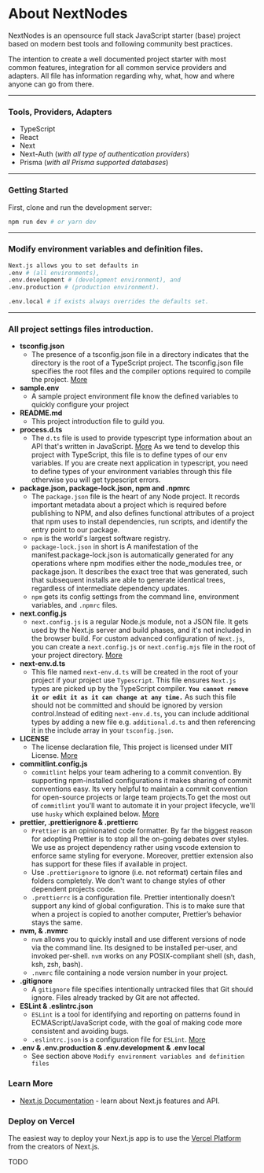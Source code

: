 # About NextNodes

NextNodes is an opensource full stack JavaScript starter (base) project based on modern best tools and following community best practices.

The intention to create a well documented project starter with most common features, integration for all common service providers and adapters. All file has information regarding why, what, how and where anyone can go from there.

---

### Tools, Providers, Adapters
- TypeScript
- React
- Next
- Next-Auth (*with all type of authentication providers*)
- Prisma (*with all Prisma supported databases*)

---

### Getting Started

First, clone and run the development server:

```bash
npm run dev # or yarn dev
```
---

### Modify environment variables and definition files.
```bash
Next.js allows you to set defaults in 
.env # (all environments), 
.env.development # (development environment), and 
.env.production # (production environment).

.env.local # if exists always overrides the defaults set.
```

---

### All project settings files introduction.

- **tsconfig.json** 
  - The presence of a tsconfig.json file in a directory indicates that the directory is the root of a TypeScript project. The tsconfig.json file specifies the root files and the compiler options required to compile the project.
  [More](https://www.typescriptlang.org/docs/handbook/tsconfig-json.html)
- **sample.env**
  - A sample project environment file know the defined variables to quickly configure your project
- **README.md**
  - This project introduction file to guild you.
- **process.d.ts**
  - The `d.ts` file is used to provide typescript type information about an API that's written in JavaScript. [More](https://thisthat.dev/d-ts-vs-ts/)
  As we tend to develop this project with TypeScript, this file is to define types of our env variables. If you are create next application in typescript, you need to define types of your environment variables through this file otherwise you will get typescript errors.
- **package.json, package-lock.json, npm and .npmrc**
  - The `package.json` file is the heart of any Node project. It records important metadata about a project which is required before publishing to NPM, and also defines functional attributes of a project that npm uses to install dependencies, run scripts, and identify the entry point to our package.
  - `npm` is the world's largest software registry.
  - `package-lock.json` in short is A manifestation of the manifest.package-lock.json is automatically generated for any operations where npm modifies either the node_modules tree, or package.json. It describes the exact tree that was generated, such that subsequent installs are able to generate identical trees, regardless of intermediate dependency updates.
  - `npm` gets its config settings from the command line, environment variables, and `.npmrc` files.
- **next.config.js**
  - `next.config.js` is a regular Node.js module, not a JSON file. It gets used by the Next.js server and build phases, and it's not included in the browser build. For custom advanced configuration of `Next.js`, you can create a `next.config.js` or `next.config.mjs` file in the root of your project directory. [More](https://nextjs.org/docs/api-reference/next.config.js/introduction)
- **next-env.d.ts**
  - This file named `next-env.d.ts` will be created in the root of your project if your project use `Typescript`. This file ensures `Next.js` types are picked up by the TypeScript compiler. **`You cannot remove it or edit it as it can change at any time.`** As such this file should not be committed and should be ignored by version control.Instead of editing `next-env.d.ts`, you can include additional types by adding a new file e.g. `additional.d.ts` and then referencing it in the include array in your `tsconfig.json`.
- **LICENSE**
  - The license declaration file, This project is licensed under MIT License. [More](https://fossa.com/blog/open-source-licenses-101-mit-license/)
- **commitlint.config.js**
  - `commitlint` helps your team adhering to a commit convention. By supporting npm-installed configurations it makes sharing of commit conventions easy. Its very helpful to maintain a commit convention for open-source projects or large team projects.To get the most out of `commitlint` you'll want to automate it in your project lifecycle, we'll use `husky` which explained below. [More](https://commitlint.js.org/#/./guides-local-setup?id=guides-local-setup)
- **prettier, .prettierignore & .prettierrc**
  - `Prettier` is an opinionated code formatter. By far the biggest reason for adopting Prettier is to stop all the on-going debates over styles. We use as project dependency rather using vscode extension to enforce same styling for everyone. Moreover, prettier extension also has support for these files if available in project.
  - Use `.prettierignore` to ignore (i.e. not reformat) certain files and folders completely. We don't want to change styles of other dependent projects code. 
  - `.prettierrc` is a configuration file. Prettier intentionally doesn’t support any kind of global configuration. This is to make sure that when a project is copied to another computer, Prettier’s behavior stays the same. 
- **nvm, & .nvmrc**
  - `nvm` allows you to quickly install and use different versions of node via the command line. Its designed to be installed per-user, and invoked per-shell. `nvm` works on any POSIX-compliant shell (sh, dash, ksh, zsh, bash).
  - `.nvmrc` file containing a node version number in your project.
- **.gitignore**
  - A `gitignore` file specifies intentionally untracked files that Git should ignore. Files already tracked by Git are not affected.
- **ESLint & .eslintrc.json**
  - `ESLint` is a tool for identifying and reporting on patterns found in ECMAScript/JavaScript code, with the goal of making code more consistent and avoiding bugs.
  - `.eslintrc.json` is a configuration file for `ESLint`. [More](https://eslint.org/docs/latest/user-guide/configuring/)
- **.env & .env.production & .env.development & .env local** 
  - See section above `Modify environment variables and definition files`


### Learn More

- [Next.js Documentation](https://nextjs.org/docs) - learn about Next.js features and API.

### Deploy on Vercel

The easiest way to deploy your Next.js app is to use the [Vercel Platform](https://vercel.com/new?utm_medium=default-template&filter=next.js&utm_source=create-next-app&utm_campaign=create-next-app-readme) from the creators of Next.js.

TODO